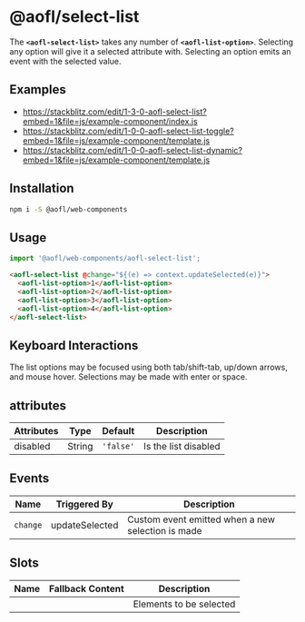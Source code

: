 # @aofl/select-list

The **`<aofl-select-list>`** takes any number of **`<aofl-list-option>`**. Selecting any option will give it a selected attribute with. Selecting an option emits an event with the selected value.

## Examples
* https://stackblitz.com/edit/1-3-0-aofl-select-list?embed=1&file=js/example-component/index.js
* https://stackblitz.com/edit/1-0-0-aofl-select-list-toggle?embed=1&file=js/example-component/template.js
* https://stackblitz.com/edit/1-0-0-aofl-select-list-dynamic?embed=1&file=js/example-component/template.js

## Installation
```bash
npm i -S @aofl/web-components
```

## Usage
```javascript
import '@aofl/web-components/aofl-select-list';
```
```html
<aofl-select-list @change="${(e) => context.updateSelected(e)}">
  <aofl-list-option>1</aofl-list-option>
  <aofl-list-option>2</aofl-list-option>
  <aofl-list-option>3</aofl-list-option>
  <aofl-list-option>4</aofl-list-option>
</aofl-select-list>
```

## Keyboard Interactions

The list options may be focused using both tab/shift-tab, up/down arrows, and mouse hover. Selections may be made with enter or space.

## attributes

| Attributes | Type    | Default  | Description                      |
|------------|---------|----------|----------------------------------|
| disabled   | String  | `'false'`| Is the list disabled             |

## Events

| Name     | Triggered By   | Description                                       |
|----------|----------------|---------------------------------------------------|
| `change` | updateSelected | Custom event emitted when a new selection is made |

## Slots

| Name | Fallback Content | Description             |
| ---- | ---------------- | ----------------------- |
|      |                  | Elements to be selected |
